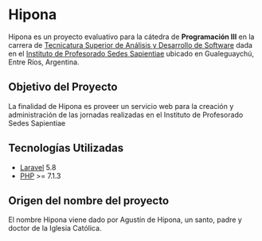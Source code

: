 # Hipona

Hipona es un proyecto evaluativo para la cátedra de __Programación III__ en la carrera de [Tecnicatura Superior de Análisis y Desarrollo de Software](http://www.sedessapientiae.edu.ar/carreras/informatica/informatica.html) dada en el [Instituto de Profesorado Sedes Sapientiae](http://www.sedessapientiae.edu.ar/) ubicado en Gualeguaychú, Entre Ríos, Argentina.

## Objetivo del Proyecto

La finalidad de Hipona es proveer un servicio web para la creación y administración de las jornadas realizadas en el Instituto de Profesorado Sedes Sapientiae

## Tecnologías Utilizadas

- [Laravel](https://laravel.com/) 5.8
- [PHP](https://www.php.net/) >= 7.1.3

## Origen del nombre del proyecto

El nombre Hipona viene dado por Agustín de Hipona, un santo, padre y doctor de la Iglesia Católica.